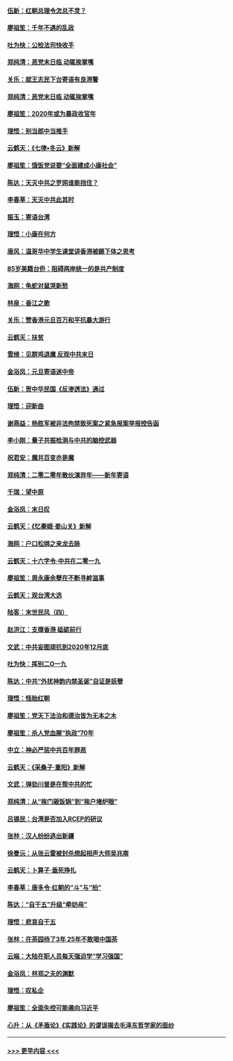 #### [伍新：红朝总理令怎总不灵？](../pages/nsc993/n11770813.md?t=01061122) 
#### [廖祖笙：千年不遇的乱政](../pages/nsc993/n11770373.md?t=01061122) 
#### [吐为快：公检法司快收手](../pages/nsc993/n11770359.md?t=01061122) 
#### [郑纯清：恶党末日临 动辄挨掌嘴](../pages/nsc993/n11769912.md?t=01061122) 
#### [关乐：就王志民下台寄语有良港警](../pages/nsc993/n11769903.md?t=01061122) 
#### [郑纯清：恶党末日临 动辄挨掌嘴](../pages/nsc993/n11769356.md?t=01061122) 
#### [廖祖笙：2020年或为暴政收官年](../pages/nsc993/n11768216.md?t=01061122) 
#### [理悟：别当郎中当推手](../pages/nsc993/n11768243.md?t=01061122) 
#### [云鹤天：《七律▪冬云》新解](../pages/nsc993/n11768204.md?t=01061122) 
#### [廖祖笙：饿饭党说要“全面建成小康社会”](../pages/nsc993/n11767482.md?t=01061122) 
#### [陈达：天灭中共之罗网谁能挡住？](../pages/nsc993/n11767465.md?t=01061122) 
#### [李春草：天灭中共此其时](../pages/nsc993/n11767452.md?t=01061122) 
#### [振玉：寄语台湾](../pages/nsc993/n11767432.md?t=01061122) 
#### [理悟：小康在何方](../pages/nsc993/n11767394.md?t=01061122) 
#### [唐风：温哥华中学生课堂讲香港被踢下体之思考](../pages/nsc993/n11766848.md?t=01061122) 
#### [85岁美籍台侨：阻碍两岸统一的是共产制度](../pages/nsc993/n11765043.md?t=01061122) 
#### [海网：龟蛇对鼠哭新愁](../pages/nsc993/n11764895.md?t=01061122) 
#### [林泉：香江之歌](../pages/nsc993/n11764415.md?t=01061122) 
#### [关乐：赞香港元旦百万和平抗暴大游行](../pages/nsc993/n11764382.md?t=01061122) 
#### [云鹤天：扶贫](../pages/nsc993/n11764245.md?t=01061122) 
#### [雪绮：见群鸡退鹰  反观中共末日](../pages/nsc993/n11762112.md?t=01061122) 
#### [金浴凤：元旦寄语迷中帝](../pages/nsc993/n11761788.md?t=01061122) 
#### [伍新：贺中华民国《反渗透法》通过](../pages/nsc993/n11761994.md?t=01061122) 
#### [理悟：迎新曲](../pages/nsc993/n11761152.md?t=01061122) 
#### [谢燕益：杨胜军被非法拘禁致死案之紧急报案举报控告函](../pages/nsc993/n11756134.md?t=01061122) 
#### [李小刚：量子共振检测与中共的脑控武器](../pages/nsc993/n11754518.md?t=01061122) 
#### [祝君安：魔共百变亦是魔](../pages/nsc993/n11754469.md?t=01061122) 
#### [郑纯清：二零二零年散伙演弃年——新年寄语](../pages/nsc993/n11754195.md?t=01061122) 
#### [千瑞：望中原](../pages/nsc993/n11754159.md?t=01061122) 
#### [金浴凤：末日叹](../pages/nsc993/n11752359.md?t=01061122) 
#### [云鹤天：《忆秦娥‧娄山关》新解](../pages/nsc993/n11752348.md?t=01061122) 
#### [海网：户口松绑之来龙去脉](../pages/nsc993/n11752328.md?t=01061122) 
#### [云鹤天：十六字令‧中共在二零一九](../pages/nsc993/n11752305.md?t=01061122) 
#### [廖祖笙：周永康余孽在不断寻衅滋事](../pages/nsc993/n11751013.md?t=01061122) 
#### [云鹤天：观台湾大选](../pages/nsc993/n11751007.md?t=01061122) 
#### [陆客：末世民风（四）](../pages/nsc993/n11749203.md?t=01061122) 
#### [赵洪江：支撑香港 砥砺前行](../pages/nsc993/n11748482.md?t=01061122) 
#### [文武：中共妄图顽抗到2020年12月底](../pages/nsc993/n11748446.md?t=01061122) 
#### [吐为快：挥别二O一九](../pages/nsc993/n11748411.md?t=01061122) 
#### [陈达：中共“外扰神韵内禁圣诞”自证是妖孽](../pages/nsc993/n11748226.md?t=01061122) 
#### [理悟：怪胎红朝](../pages/nsc993/n11748206.md?t=01061122) 
#### [廖祖笙：党天下法治和德治皆为无本之木](../pages/nsc993/n11748135.md?t=01061122) 
#### [廖祖笙：杀人党血腥“执政”70年](../pages/nsc993/n11745144.md?t=01061122) 
#### [中立：神必严惩中共百年罪恶](../pages/nsc993/n11744970.md?t=01061122) 
#### [云鹤天：《采桑子‧重阳》新解](../pages/nsc993/n11744948.md?t=01061122) 
#### [文武：弹劾川普是在帮中共的忙](../pages/nsc993/n11744758.md?t=01061122) 
#### [郑纯清：从“挨门砸饭锅”到“挨户堵炉眼”](../pages/nsc993/n11744745.md?t=01061122) 
#### [吕锡民：台湾是否加入RCEP的研议](../pages/nsc993/n11744701.md?t=01061122) 
#### [张林：汉人纷纷逃出新疆](../pages/nsc993/n11743530.md?t=01061122) 
#### [徐曼沅：从张云雷被封杀想起相声大师吴兆南](../pages/nsc993/n11741816.md?t=01061122) 
#### [云鹤天：卜算子‧垂死挣扎](../pages/nsc993/n11739956.md?t=01061122) 
#### [李春草：唐多令‧红朝的“斗”与“拍”](../pages/nsc993/n11739830.md?t=01061122) 
#### [陈达：“自干五”升级“牵妨母”](../pages/nsc993/n11739724.md?t=01061122) 
#### [理悟：悲哀自干五](../pages/nsc993/n11739547.md?t=01061122) 
#### [张林：在茶园待了3年 25年不敢喝中国茶](../pages/nsc993/n11739240.md?t=01061122) 
#### [云端：大陆在职人员每天强迫学“学习强国”](../pages/nsc993/n11738735.md?t=01061122) 
#### [金浴凤：林郑之夫的渊默](../pages/nsc993/n11737735.md?t=01061122) 
#### [理悟：叹私企](../pages/nsc993/n11737715.md?t=01061122) 
#### [廖祖笙：全面失控可能袭向习近平](../pages/nsc993/n11737704.md?t=01061122) 
#### [心升：从《矛盾论》《实践论》的谬误揭去毛泽东哲学家的面纱](../pages/nsc993/n11736962.md?t=01061122) 

----
#### [ >>> 更早内容 <<< ](../indexes/nsc993-earlier.md)
